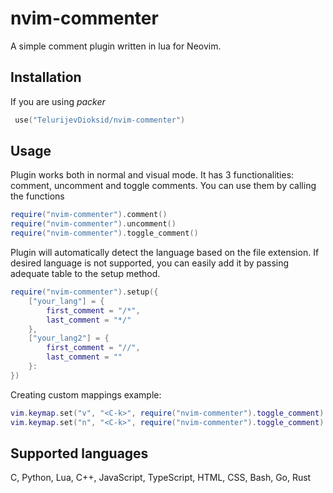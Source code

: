 # nvim-commenter

A simple comment plugin written in lua for Neovim.

## Installation
If you are using _packer_
```lua
 use("TelurijevDioksid/nvim-commenter")
```

## Usage
Plugin works both in normal and visual mode. It has 3 functionalities: comment,
uncomment and toggle comments. You can use them by calling the functions
```lua
require("nvim-commenter").comment()
require("nvim-commenter").uncomment()
require("nvim-commenter").toggle_comment()
```

Plugin will automatically detect the language based on the file extension.
If desired language is not supported, you can easily add it by passing adequate
table to the setup method.
```lua
require("nvim-commenter").setup({
    ["your_lang"] = {
        first_comment = "/*",
        last_comment = "*/"
    },
    ["your_lang2"] = {
        first_comment = "//",
        last_comment = ""
    }:
})
```

Creating custom mappings example:
```lua
vim.keymap.set("v", "<C-k>", require("nvim-commenter").toggle_comment)
vim.keymap.set("n", "<C-k>", require("nvim-commenter").toggle_comment)
```

## Supported languages
C, Python, Lua, C++, JavaScript, TypeScript, HTML, CSS, Bash, Go, Rust
